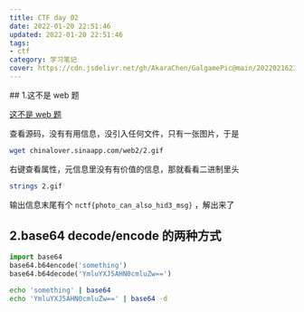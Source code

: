 ```yaml
---
title: CTF day 02
date: 2022-01-20 22:51:46
updated: 2022-01-20 22:51:46
tags:
- ctf
category: 学习笔记
cover: https://cdn.jsdelivr.net/gh/AkaraChen/GalgamePic@main/20220216230043.png
---
```


## 1.这不是 web 题

[这不是 web 题](http://chinalover.sinaapp.com/web2/index.html)

查看源码，没有有用信息，没引入任何文件，只有一张图片，于是

```bash
wget chinalover.sinaapp.com/web2/2.gif
```

右键查看属性，元信息里没有有价值的信息，那就看看二进制里头

```bash
strings 2.gif
```

输出信息末尾有个 `nctf{photo_can_also_hid3_msg}` ，解出来了

## 2.base64 decode/encode 的两种方式

```python
import base64 
base64.b64encode('something')
base64.b64decode('YmluYXJ5AHN0cmluZw==')
```

```bash
echo 'something' | base64
echo 'YmluYXJ5AHN0cmluZw==' | base64 -d
```